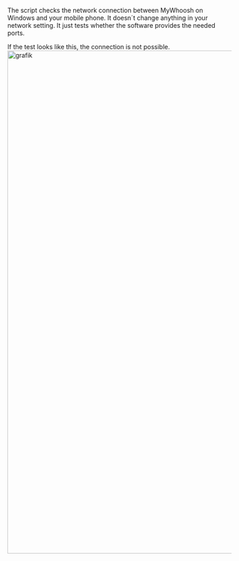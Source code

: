 The script checks the network connection between MyWhoosh on Windows and your mobile phone. It doesn´t change anything in your network setting. It just tests whether the software provides the needed ports.

If the test looks like this, the connection is not possible.
<img width="1165" height="1129" alt="grafik" src="https://github.com/user-attachments/assets/24607167-ad64-468a-942f-d6fc4ab5c6be" />
